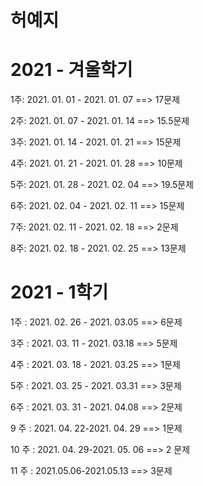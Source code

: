 # 허예지

# 2021 - 겨울학기
1주: 2021. 01. 01 - 2021. 01. 07 ==> 17문제

2주: 2021. 01. 07 - 2021. 01. 14 ==> 15.5문제

3주: 2021. 01. 14 - 2021. 01. 21 ==> 15문제

4주: 2021. 01. 21 - 2021. 01. 28 ==> 10문제

5주: 2021. 01. 28 - 2021. 02. 04 ==> 19.5문제

6주: 2021. 02. 04 - 2021. 02. 11 ==> 15문제

7주: 2021. 02. 11 - 2021. 02. 18 ==> 2문제

8주: 2021. 02. 18 - 2021. 02. 25 ==> 13문제

# 2021 - 1학기

1주 : 2021. 02. 26 - 2021. 03.05 ==> 6문제

3주 : 2021. 03. 11 - 2021. 03.18 ==> 5문제

4주 : 2021. 03. 18 - 2021. 03.25 ==> 1문제

5주 : 2021. 03. 25 - 2021. 03.31 ==> 3문제

6주 : 2021. 03. 31 - 2021. 04.08 ==> 2문제

9 주 : 2021. 04. 22-2021. 04. 29 ==> 1문제 

10 주 : 2021. 04. 29-2021. 05. 06 ==> 2 문제

11 주 : 2021.05.06-2021.05.13 ==> 3문제 


